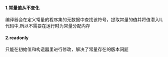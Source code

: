 #### 1.常量值从不变化
编译器会在定义常量的程序集的元数据中查找该符号，提取常量的值并将值潜入IL代码中,所以不需要在运行时为常量分配内存

#### 2.readonly
只能在初始值和构造器里进行修改，解决了常量存在的版本问题